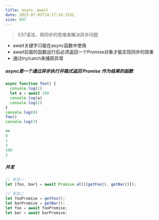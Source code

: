 ```yaml
---
title: async、await
date: 2023-07-02T14:17:19.155Z
size: 697
---
```

>  ES7语法，用同步的思维来解决异步问题

- await关键字只能在async函数中使用
- await后面的函数运行后必须返回一个Promise对象才能实现同步的效果
- 通过try/catch来捕获异常

##### async是一个通过异步执行并隐式返回 Promise 作为结果的函数

```javascript
async function foo() {
  console.log(1)
  let a = await 100
  console.log(a)
  console.log(2)
}
console.log(0)
foo()
console.log(3)

=> 
0
1
3
100
2
```

##### 并发

```js
// 写法一
let [foo, bar] = await Promise.all([getFoo(), getBar()]);

// 写法二
let fooPromise = getFoo();
let barPromise = getBar();
let foo = await fooPromise;
let bar = await barPromise;
```
